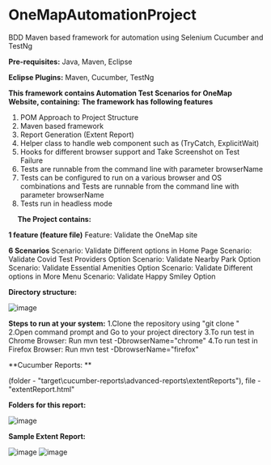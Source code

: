 # OneMapAutomationProject
BDD Maven based framework for automation using Selenium Cucumber and TestNg

**Pre-requisites:**
Java,
Maven,
Eclipse

**Eclipse Plugins:**
Maven,
Cucumber,
TestNg

**This framework contains Automation Test Scenarios for OneMap Website, containing:**
**The framework has following features**
1.	POM Approach to Project Structure
2.	Maven based framework
3.	Report Generation (Extent Report)
4.	Helper class to handle web component such as (TryCatch, ExplicitWait)
5.	Hooks for different browser support and Take Screenshot on Test Failure
6.	Tests are runnable from the command line with parameter browserName
7.	Tests can be configured to run on a various browser and OS combinations and Tests are runnable from the command line with parameter browserName
8.	Tests run in headless mode

 
**The Project contains:**

**1 feature (feature file)**
Feature: Validate the OneMap site

**6 Scenarios**
Scenario: Validate Different options in Home Page
Scenario: Validate Covid Test Providers Option
Scenario: Validate Nearby Park Option
Scenario: Validate Essential Amenities Option
Scenario: Validate Different options in More Menu
Scenario: Validate Happy Smiley Option


**Directory structure:**
 

![image](https://user-images.githubusercontent.com/86979987/124560934-f859f500-de5a-11eb-96d9-cc895e9c0c42.png)


**Steps to run at your system:**
1.Clone the repository using "git clone "
2.Open command prompt and Go to your project directory 
3.To run test in Chrome Browser: Run mvn test -DbrowserName="chrome"
4.To run test in Firefox Browser: Run mvn test -DbrowserName="firefox"

**Cucumber Reports: **

(folder - "target\cucumber-reports\advanced-reports\extentReports"), file - "extentReport.html"

**Folders for this report:**

![image](https://user-images.githubusercontent.com/86979987/124560992-04de4d80-de5b-11eb-96a9-75ad6984173d.png)

**Sample Extent Report:**

![image](https://user-images.githubusercontent.com/86979987/124561027-1162a600-de5b-11eb-843e-12a7af8d411a.png)
![image](https://user-images.githubusercontent.com/86979987/124561043-158ec380-de5b-11eb-93b2-cb7a8ec4e3ec.png)
